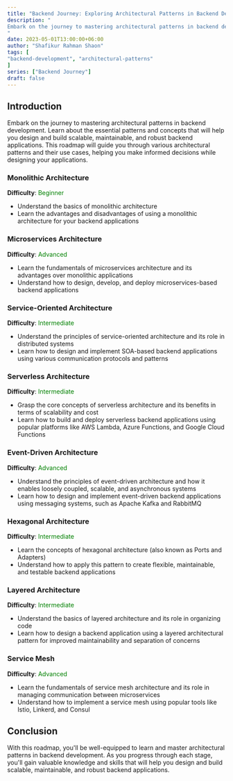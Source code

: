 ```yaml
---
title: "Backend Journey: Exploring Architectural Patterns in Backend Development"
description: "
Embark on the journey to mastering architectural patterns in backend development. Learn about the essential patterns and concepts that will help you design and build scalable, maintainable, and robust backend applications.
"
date: 2023-05-01T13:00:00+06:00
author: "Shafikur Rahman Shaon"
tags: [
"backend-development", "architectural-patterns"
]
series: ["Backend Journey"]
draft: false
---
```

## Introduction
Embark on the journey to mastering architectural patterns in backend development. Learn about the essential patterns and concepts that will help you design and build scalable, maintainable, and robust backend applications. This roadmap will guide you through various architectural patterns and their use cases, helping you make informed decisions while designing your applications.


### Monolithic Architecture
**Difficulty**:  <span style="color:green">Beginner</span>

- Understand the basics of monolithic architecture
- Learn the advantages and disadvantages of using a monolithic architecture for your backend applications

### Microservices Architecture
**Difficulty**:  <span style="color:green">Advanced</span>

- Learn the fundamentals of microservices architecture and its advantages over monolithic applications
- Understand how to design, develop, and deploy microservices-based backend applications

### Service-Oriented Architecture
**Difficulty**:  <span style="color:green">Intermediate</span>

- Understand the principles of service-oriented architecture and its role in distributed systems
- Learn how to design and implement SOA-based backend applications using various communication protocols and patterns

### Serverless Architecture
**Difficulty**:  <span style="color:green">Intermediate</span>

- Grasp the core concepts of serverless architecture and its benefits in terms of scalability and cost
- Learn how to build and deploy serverless backend applications using popular platforms like AWS Lambda, Azure Functions, and Google Cloud Functions

### Event-Driven Architecture
**Difficulty**:  <span style="color:green">Advanced</span>

- Understand the principles of event-driven architecture and how it enables loosely coupled, scalable, and asynchronous systems
- Learn how to design and implement event-driven backend applications using messaging systems, such as Apache Kafka and RabbitMQ

### Hexagonal Architecture
**Difficulty**:  <span style="color:green">Intermediate</span>

- Learn the concepts of hexagonal architecture (also known as Ports and Adapters)
- Understand how to apply this pattern to create flexible, maintainable, and testable backend applications

### Layered Architecture
**Difficulty**:  <span style="color:green">Intermediate</span>

- Understand the basics of layered architecture and its role in organizing code
- Learn how to design a backend application using a layered architectural pattern for improved maintainability and separation of concerns

### Service Mesh
**Difficulty**:  <span style="color:green">Advanced</span>

- Learn the fundamentals of service mesh architecture and its role in managing communication between microservices
- Understand how to implement a service mesh using popular tools like Istio, Linkerd, and Consul


## Conclusion
With this roadmap, you'll be well-equipped to learn and master architectural patterns in backend development. As you progress through each stage, you'll gain valuable knowledge and skills that will help you design and build scalable, maintainable, and robust backend applications.




